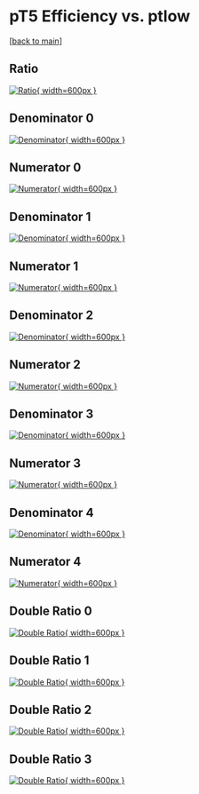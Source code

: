 # pT5 Efficiency vs. ptlow

[[back to main](./)]



## Ratio

[![Ratio](../mtv/var/pT5_base_211_1_eff_ptlow.png){ width=600px }](../mtv/var/pT5_base_211_1_eff_ptlow.pdf)

## Denominator 0

[![Denominator](../mtv/den/pT5_base_211_1_eff_ptlow_den0.png){ width=600px }](../mtv/den/pT5_base_211_1_eff_ptlow_den0.pdf)

## Numerator 0

[![Numerator](../mtv/num/pT5_base_211_1_eff_ptlow_num0.png){ width=600px }](../mtv/num/pT5_base_211_1_eff_ptlow_num0.pdf)

## Denominator 1

[![Denominator](../mtv/den/pT5_base_211_1_eff_ptlow_den1.png){ width=600px }](../mtv/den/pT5_base_211_1_eff_ptlow_den1.pdf)

## Numerator 1

[![Numerator](../mtv/num/pT5_base_211_1_eff_ptlow_num1.png){ width=600px }](../mtv/num/pT5_base_211_1_eff_ptlow_num1.pdf)

## Denominator 2

[![Denominator](../mtv/den/pT5_base_211_1_eff_ptlow_den2.png){ width=600px }](../mtv/den/pT5_base_211_1_eff_ptlow_den2.pdf)

## Numerator 2

[![Numerator](../mtv/num/pT5_base_211_1_eff_ptlow_num2.png){ width=600px }](../mtv/num/pT5_base_211_1_eff_ptlow_num2.pdf)

## Denominator 3

[![Denominator](../mtv/den/pT5_base_211_1_eff_ptlow_den3.png){ width=600px }](../mtv/den/pT5_base_211_1_eff_ptlow_den3.pdf)

## Numerator 3

[![Numerator](../mtv/num/pT5_base_211_1_eff_ptlow_num3.png){ width=600px }](../mtv/num/pT5_base_211_1_eff_ptlow_num3.pdf)

## Denominator 4

[![Denominator](../mtv/den/pT5_base_211_1_eff_ptlow_den4.png){ width=600px }](../mtv/den/pT5_base_211_1_eff_ptlow_den4.pdf)

## Numerator 4

[![Numerator](../mtv/num/pT5_base_211_1_eff_ptlow_num4.png){ width=600px }](../mtv/num/pT5_base_211_1_eff_ptlow_num4.pdf)

## Double Ratio 0

[![Double Ratio](../mtv/ratio/pT5_base_211_1_eff_ptlow_ratio0.png){ width=600px }](../mtv/ratio/pT5_base_211_1_eff_ptlow_ratio0.pdf)

## Double Ratio 1

[![Double Ratio](../mtv/ratio/pT5_base_211_1_eff_ptlow_ratio1.png){ width=600px }](../mtv/ratio/pT5_base_211_1_eff_ptlow_ratio1.pdf)

## Double Ratio 2

[![Double Ratio](../mtv/ratio/pT5_base_211_1_eff_ptlow_ratio2.png){ width=600px }](../mtv/ratio/pT5_base_211_1_eff_ptlow_ratio2.pdf)

## Double Ratio 3

[![Double Ratio](../mtv/ratio/pT5_base_211_1_eff_ptlow_ratio3.png){ width=600px }](../mtv/ratio/pT5_base_211_1_eff_ptlow_ratio3.pdf)


